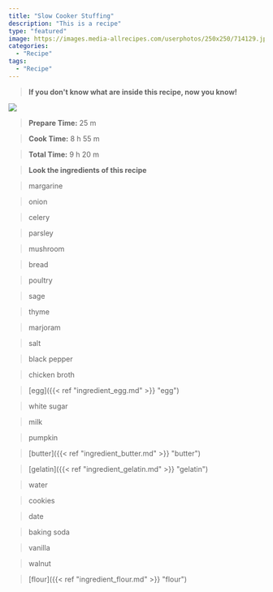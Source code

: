 ```yaml
---
title: "Slow Cooker Stuffing"
description: "This is a recipe"
type: "featured"
image: https://images.media-allrecipes.com/userphotos/250x250/714129.jpg
categories: 
  - "Recipe"
tags: 
  - "Recipe"
---
```



>**If you don't know what are inside this recipe, now you know!**

![](../images/Recipes-Banner.jpg)
> **Prepare Time:** 25 m


> **Cook Time:** 8 h 55 m


> **Total Time:** 9 h 20 m

> **Look the ingredients of this recipe**

> margarine

> onion

> celery

> parsley

> mushroom

> bread

> poultry

> sage

> thyme

> marjoram

> salt

> black pepper

> chicken broth

> [egg]({{< ref "ingredient_egg.md" >}} "egg")

> white sugar

> milk

> pumpkin

> [butter]({{< ref "ingredient_butter.md" >}} "butter")

> [gelatin]({{< ref "ingredient_gelatin.md" >}} "gelatin")

> water

> cookies

> date

> baking soda

> vanilla

> walnut

> [flour]({{< ref "ingredient_flour.md" >}} "flour")

